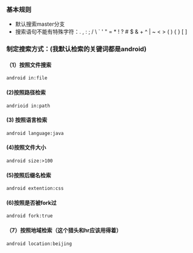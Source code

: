 ### 基本规则
- 默认搜索master分支
- 搜索语句不能有特殊字符：. , : ; / \ ` ' " = * ! ? # $ & + ^ | ~ < > ( ) { } [ ]
### 制定搜索方式：(我默认检索的关键词都是android)
#### （1）按照文件搜索 ####

```
android in:file
```
#### (2)按照路径检索 ####

```
andrioid in:path
```
#### (3) 按照语言检索 ####

```
android language:java
```
#### (4)按照文件大小 ####

```
android size:>100
```
#### (5)按照后缀名检索 ####

```
android extention:css
```
#### (6)按照是否被fork过 ####

```
android fork:true
```
#### （7）按照地域检索（这个猎头和hr应该用得着） ####

```
android location:beijing
```
